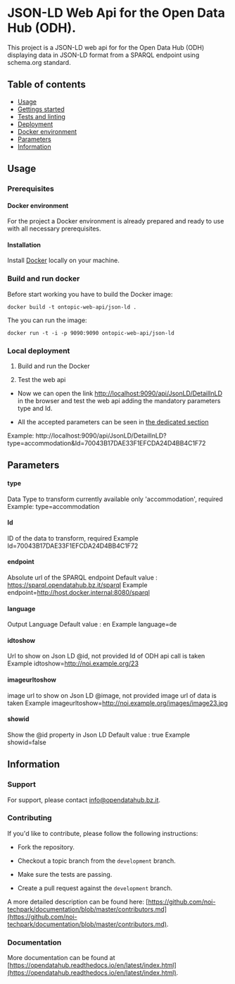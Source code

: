 # JSON-LD Web Api for the Open Data Hub (ODH).

This project is a JSON-LD web api for for the Open Data Hub (ODH) 
displaying data in JSON-LD format from a SPARQL endpoint using schema.org standard.


## Table of contents

- [Usage](#usage)
- [Gettings started](#getting-started)
- [Tests and linting](#tests-and-linting)
- [Deployment](#deployment)
- [Docker environment](#docker-environment)
- [Parameters](#parameters)
- [Information](#information)

## Usage


### Prerequisites

#### Docker environment

For the project a Docker environment is already prepared and ready to use with all necessary prerequisites.

#### Installation

Install [Docker](https://docs.docker.com/install/) locally on your machine.

### Build and run docker 

Before start working you have to build the Docker image:

```
docker build -t ontopic-web-api/json-ld .
```

The you can run the image:

```
docker run -t -i -p 9090:9090 ontopic-web-api/json-ld
```

### Local deployment

1. Build and run the Docker 

2. Test the web api

* Now we can open the link <http://localhost:9090/api/JsonLD/DetailInLD> 
in the browser and test the web api adding the mandatory parameters type and Id.

* All the accepted parameters can be seen in [the dedicated section](#parameters)

Example: http://localhost:9090/api/JsonLD/DetailInLD?type=accommodation&Id=70043B17DAE33F1EFCDA24D4BB4C1F72

## Parameters

#### type 
Data Type to transform currently available only 'accommodation', required
Example: type=accommodation

#### Id
ID of the data to transform, required
Example Id=70043B17DAE33F1EFCDA24D4BB4C1F72

#### endpoint
Absolute url of the SPARQL endpoint 
Default value : https://sparql.opendatahub.bz.it/sparql
Example endpoint=http://host.docker.internal:8080/sparql

#### language
Output Language
Default value : en
Example language=de

#### idtoshow
Url to show on Json LD @id, not provided Id of ODH api call is taken
Example idtoshow=http://noi.example.org/23


#### imageurltoshow
image url to show on Json LD @image, not provided image url of data is taken
Example imageurltoshow=http://noi.example.org/images/image23.jpg

#### showid
Show the @id property in Json LD
Default value : true
Example showid=false


## Information

### Support

For support, please contact [info@opendatahub.bz.it](mailto:info@opendatahub.bz.it).

### Contributing

If you'd like to contribute, please follow the following instructions:

- Fork the repository.

- Checkout a topic branch from the `development` branch.

- Make sure the tests are passing.

- Create a pull request against the `development` branch.

A more detailed description can be found here: [https://github.com/noi-techpark/documentation/blob/master/contributors.md](https://github.com/noi-techpark/documentation/blob/master/contributors.md).

### Documentation

More documentation can be found at [https://opendatahub.readthedocs.io/en/latest/index.html](https://opendatahub.readthedocs.io/en/latest/index.html).

